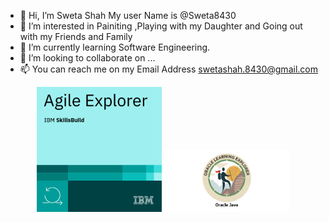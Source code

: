 - 👋 Hi, I’m Sweta Shah My user Name is @Sweta8430 
- 👀 I’m interested in Painiting ,Playing with my Daughter and Going out with my Friends and Family
- 🌱 I’m currently learning Software Engineering.
- 💞️ I’m looking to collaborate on ...
- 📫 You can reach me on my Email Address swetashah.8430@gmail.com

<!---
Sweta8430/Sweta8430 is a ✨ special ✨ repository because its `README.md` (this file) appears on your GitHub profile.
You can click the Preview link to take a look at your changes.
--->

<p align="center">
  <img src="assets/Agile_Explorer.png" width=200>
  <img src="assets/download.png" width=200>
</p>
